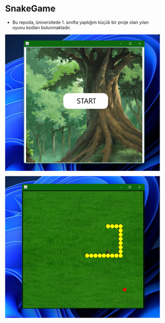 # SnakeGame

* Bu repoda, üniversitede 1. sınıfta yaptığım küçük bir proje olan yılan oyunu kodları bulunmaktadır.


![img](https://github.com/emirkvrak/SnakeGame/blob/main/GitReadmeResim/GitSnakeGame1.png)


![img](https://github.com/emirkvrak/SnakeGame/blob/main/GitReadmeResim/GitSankeGame2.png)
